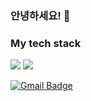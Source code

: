 ### 안녕하세요! 👋

<h3> My tech stack </h3>
<img src="https://img.shields.io/badge/Python-3766AB?style=for-the-badge&logo=Python&&logoColor=white">
<img src="https://img.shields.io/badge/CSS-blue?style=for-the-badge&logo=CSS&logoColor=white">

[![Gmail Badge](https://img.shields.io/badge/Gmail-d14836?style=flat-square&logo=Gmail&logoColor=white&link=mailto:woocheol2868@gmail.com)](mailto:woocheol2868@gmail.com)
